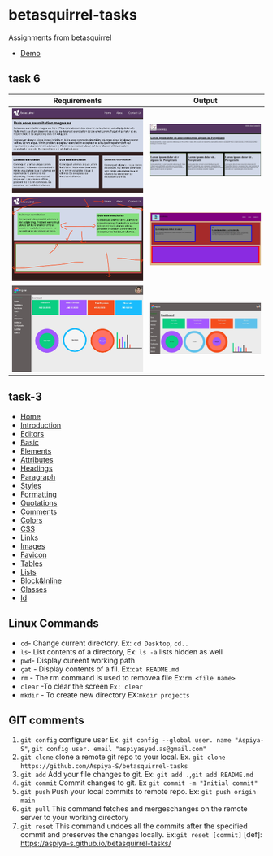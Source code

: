 # betasquirrel-tasks

Assignments from betasquirrel

- [Demo](https://aspiya-s.github.io/betasquirrel-tasks/)

## task 6

| Requirements                       | Output                             |
| ---------------------------------- | ---------------------------------- |
| ![task-1](image/task1-output.jpeg) | ![task-1](image/task1-result.JPG)  |
| ![task-2](image/task2-output.jpeg) | ![task-2](image/task2-result.JPG)  |
| ![task-4](image/task4-output.jpeg) | ![task-3](image/task-4-result.JPG) |

## task-3

- [Home](https://www.w3schools.com/html/default.asp)
- [Introduction](https://www.w3schools.com/html/html_intro.asp)
- [Editors](https://www.w3schools.com/html/html_editors.asp)
- [Basic](https://www.w3schools.com/html/html_basic.asp)
- [Elements](https://www.w3schools.com/html/html_elements.asp)
- [Attributes](https://www.w3schools.com/html/html_attributes.asp)
- [Headings](https://www.w3schools.com/html/html_headings.asp)
- [Paragraph](https://www.w3schools.com/html/html_paragraphs.asp)
- [Styles](https://www.w3schools.com/html/html_styles.asp)
- [Formatting](https://www.w3schools.com/html/html_formatting.asp)
- [Quotations](https://www.w3schools.com/html/html_quotation_elements.asp)
- [Comments](https://www.w3schools.com/html/html_comments.asp)
- [Colors](https://www.w3schools.com/html/html_colors.asp)
- [CSS](https://www.w3schools.com/html/html_css.asp)
- [Links](https://www.w3schools.com/html/html_links.asp)
- [Images](w3schools.com/html/html_images.asp)
- [Favicon](https://www.w3schools.com/html/html_favicon.asp)
- [Tables](https://www.w3schools.com/html/html_tables.asp)
- [Lists](https://www.w3schools.com/html/html_lists.asp)
- [Block&Inline](https://www.w3schools.com/html/html_blocks.asp)
- [Classes](https://www.w3schools.com/html/html_classes.asp)
- [Id](https://www.w3schools.com/html/html_id.asp)

## Linux Commands

- `cd`- Change current directory. Ex: `cd Desktop`, `cd..`
- `ls`- List contents of a directory, Ex: `ls -a` lists hidden as well
- `pwd`- Display cureent working path
- `çat` - Display contents of a fil. Ex:`cat README.md`
- `rm` - The rm command is used to removea file Ex:`rm <file name>`
- `clear` -To clear the screen `Ex: clear`
- `mkdir` - To create new directory EX:`mkdir projects`

## GIT comments

1. `git config` configure user Ex. `git config --global user. name "Aspiya-S"`, `git config user. email "aspiyasyed.as@gmail.com"`
2. `git clone` clone a remote git repo to your local. Ex. `git clone https://github.com/Aspiya-S/betasquirrel-tasks`
3. `git add` Add your file changes to git. Ex: `git add .`,`git add README.md`
4. `git commit` Commit changes to git. Ex `git commit -m "Initial commit"`
5. `git push` Push your local commits to remote repo. Ex: `git push origin main`
6. `git pull` This command fetches and mergeschanges on the remote server to your working directory
7. `git reset` This command undoes all the commits after the specified commit and preserves the changes locally. Ex:`git reset [commit]`
   [def]: https://aspiya-s.github.io/betasquirrel-tasks/
